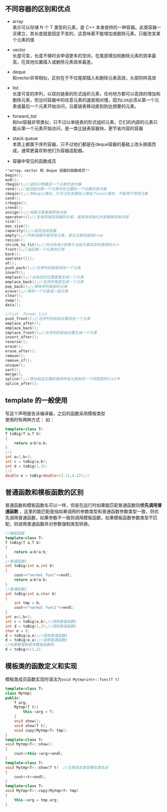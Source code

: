 ## 不同容器的区别和优点  
- array   
表示可以存储 N 个 T 类型的元素，是 C++ 本身提供的一种容器。此类容器一旦建立，其长度就是固定不变的，这意味着不能增加或删除元素，只能改变某个元素的值  

- vector  
长度可变，长度不够时会申请更多的空间，在尾部增加和删除元素的效率最高，在其他位置插入或删除元素效率最差。  

- deque   
和vector非常相似，区别在于不仅尾部插入和删除元素高效，头部同样高效  

- list  
长度可变的序列，以双向链表的形式组织元素，任何地方都可以高效的增加和删除元素，但访问容器中的任意元素的速度相对慢，因为List必须从第一个元素或最后一个元素开始访问，沿着链表移动直到到达想要的元素。  

- forward_list  
和list容器非常类似，只不过以单链表的形式组织元素，它们的内部的元素只能从第一个元素开始访问，是一类比链表容器快，更节省内容的容器  

- stack queue  
本质上都属于序列容器，只不过他们都是在deque容器的基础上改头换面而成，通常更喜欢称他们为容器适配器。


- 容器中常见的函数成员   
```C
**array、vector 和 deque 容器的函数成员**
begin();
end();
rbegin();//返回只想最后一个元素的迭代器
rend();//返回指向第一个元素所在位置前一个位置的迭代器
cbegin();//和begin类似，只不过在其基础上增加了const属性，不能用于修改元素  
cend();
crbegin();
crend();
assign();//用新元素替换原有内容
operator=();//复制同类型容器的元素，或者用初始化列表替换现有内容  
size();
max_size();
capacity();//返回当前容量
empty();//判断容器中是否有元素，若五元素则返回true 
resize();
shrink_to_fit();//将内存减少到等于当前元素实际所使用的大小 
front();//返回第一个元素的引用
back();
operator[]();
at();
push_pack();//在序列的尾部添加一个元素
insert();
emplace();//在指定的位置直接生成一个元素
emplace_back();//在序列尾部生成一个元素
pop_back();//移除序列尾部的元素
erase();//移除一个元素或一段元素
clear();
swap();
data();

//list  forwar_list
push_front();//在序列的起始位置添加一个元素
emplace_after();
emplace_back();
cmplace_front();//在序列的起始位置生成一个元素
insert_after();
reverse();
erase();
erase_after();
remove();
remove_if();
unique();
sort();
merge();
splice();//移动指定位置前面的所有元素到另一个同类型的list中
splice_after();

```





## template<class T>  的一般使用
写这个声明是告诉编译器，之后的函数采用模板类型  
使用时有两种方式：
如：
```C++
template<class T>
T toBig(T a,T b)
{
    return a>b?a:b;
}
//1
int a=1,b=2;
int c = toBig(a,b);
int d = toBig(1,3);
//2
double e = toBig<double>(3.11,4.22);//
```



## 普通函数和模板函数的区别    
普通函数和模板函数名可以一样，但是在运行时如果能匹配普通函数则**优先调用普通函数** ，这里的能匹配是指如果调用的参数类型和普通函数参数类型一致，则优先调用普通函数，如果参数不一致则调用模板函数，如果模板函数参数类型不匹配，则调用普通函数并对参数强制类型转换。 

```C++
//模板函数
template<class T>
T toBig(T a,T b)
{
    return a>b?a:b;
}
//普通函数1
int toBig(int a,int b)
{
    cout<<"normal func"<<endl;
    return a>b?a:b;
}
//普通函数2
int toBig(int a,char b)
{
    int tmp = b;
    cout<<"normal func1"<<endl;
}
int a=1,b=2;
int c = toBig(a,b);//调用普通函数1
int d = toBig(1,3);//调用普通函数1
char e = 0;
d = toBig(a,e);//调用普通函数2
d = toBig(e,a);//调用普通函数1
//如果要强制使用模板函数则
d = toBig<>(1,2)

```



## 模板类的函数定义和实现 
模板类成员函数实现时语法为`void Mytmp<int>::func(T t)`
```C++
template<class T>
class Mytmp{
public:
    T arg;
    Mytmp(T t){
        this->arg = T;
    }
    void show();
    void show(T t);
    void copy(Mytmp<T> tmp);
}
template<class T>
void Mytmp<T>::show()
{
    cout<<this->arg<<endl;
}
template<class T>
void Mytmp<T>::show(T t)  //注意指定类型要在类名后
{
    cout<<t<<endl;
}
template<class T>
void Mytmp<T>::copy(Mytmp<T> tmp)
{
    this->arg = tmp.arg;
}
```